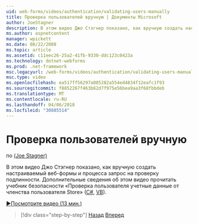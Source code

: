 ```yaml
---
uid: web-forms/videos/authentication/validating-users-manually
title: Проверка пользователей вручную | Документы Microsoft
author: JoeStagner
description: В этом видео Джо Стэгнер показано, как вручную создать настраиваемый веб-формы и процесса запрос на проверку подлинности. Дополнительные сведения об этом vi...
ms.author: aspnetcontent
manager: wpickett
ms.date: 08/22/2008
ms.topic: article
ms.assetid: c11eec26-25a2-41fb-9330-ddc123c0423a
ms.technology: dotnet-webforms
ms.prod: .net-framework
msc.legacyurl: /web-forms/videos/authentication/validating-users-manually
msc.type: video
ms.openlocfilehash: ea517ff56297a085282a554ed4834f12eafc1f93
ms.sourcegitcommit: f8852267f463b62d7f975e56bea9aa3f68fbbdeb
ms.translationtype: MT
ms.contentlocale: ru-RU
ms.lasthandoff: 04/06/2018
ms.locfileid: "30885514"
---
```

<a name="validating-users-manually"></a>Проверка пользователей вручную
====================
по [(Joe Stagner)](https://github.com/JoeStagner)

В этом видео Джо Стэгнер показано, как вручную создать настраиваемый веб-формы и процесса запрос на проверку подлинности. Дополнительные сведения об этом видео прочитать учебник безопасности «Проверка пользователя учетные данные от членства пользователя Store» ([C#](../../overview/older-versions-security/membership/validating-user-credentials-against-the-membership-user-store-cs.md), [VB](../../overview/older-versions-security/membership/validating-user-credentials-against-the-membership-user-store-vb.md)).

[&#9654;Посмотрите видео (13 мин.)](https://channel9.msdn.com/Blogs/ASP-NET-Site-Videos/validating-users-manually)

> [!div class="step-by-step"]
> [Назад](creating-user-accounts-programmatically.md)
> [Вперед](validating-users-with-the-login-control.md)
